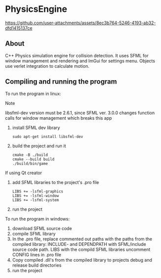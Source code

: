 # PhysicsEngine

https://github.com/user-attachments/assets/8ec3b764-5246-4193-ab32-dfd1415137ce

## About
C++ Physics simulation engine for collision detection. It uses SFML for window management and rendering and ImGui for settings menu. Objects use verlet integration to calculate motion.

## Compiling and running the program
To run the program in linux:

> [!NOTE]
> libsfml-dev version must be 2.6.1, since SFML ver. 3.0.0 changes function calls for window management which breaks this app
1. install SFML dev library
   ```
   sudo apt-get install libsfml-dev
   ```
2. build the project and run it
   ```
   cmake -B ./build
   cmake --build build
   ./build/bin/game
   ```

If using Qt creator

1. add SFML libraries to the project's .pro file
   ```
   LIBS += -lsfml-graphics
   LIBS += -lsfml-window
   LIBS += -lsfml-system
   ```
2. run the project

To run the program in windows:
1. download SFML source code
2. compile SFML library
3. In the .pro file, replace commented out paths with the paths from the compiled library:
   INCLUDE- and DEPENDPATH with SFML/include source code path.
   LIBS with the compild SFML libraries
   uncomment CONFIG lines in .pro file
5. Copy compiled .dll's from the compiled library to projects debug and release build directories
6. run the project
